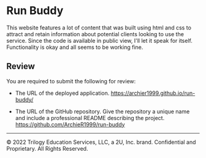 # Run Buddy

This website features a lot of content that was built using html and css to attract and retain information about potential clients looking to use the service. Since the code is available in public view, I'll let it speak for itself. Functionality is okay and all seems to be working fine.

## Review

You are required to submit the following for review:

* The URL of the deployed application.
https://archier1999.github.io/run-buddy/

* The URL of the GitHub repository. Give the repository a unique name and include a professional README describing the project.
https://github.com/ArchieR1999/run-buddy
- - -
© 2022 Trilogy Education Services, LLC, a 2U, Inc. brand. Confidential and Proprietary. All Rights Reserved.
